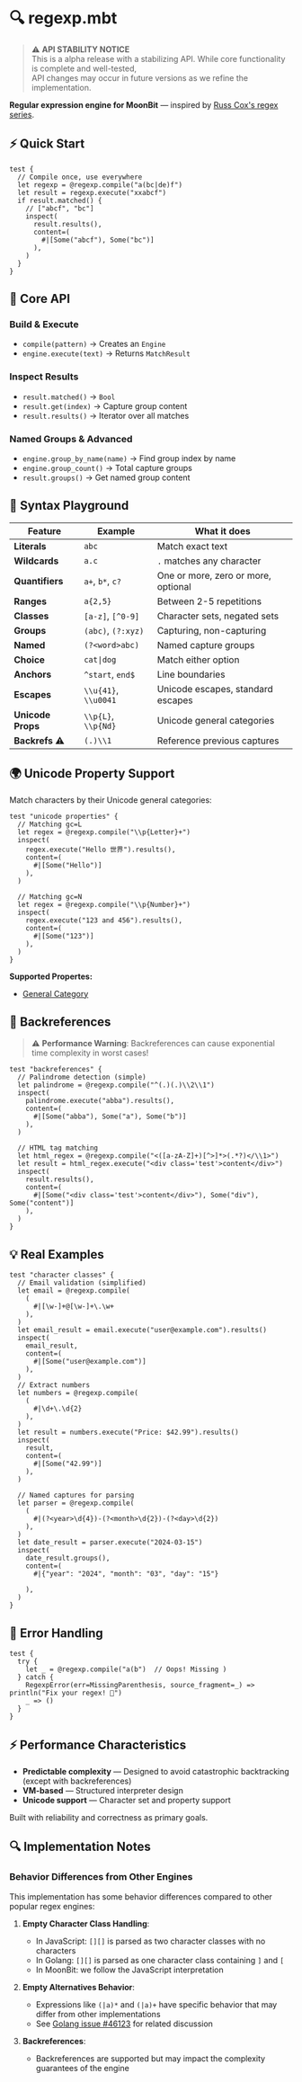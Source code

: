 # 🔍 regexp.mbt

> ⚠️ **API STABILITY NOTICE**  
> This is a alpha release with a stabilizing API. While core functionality is complete and well-tested,  
> API changes may occur in future versions as we refine the implementation.

**Regular expression engine for MoonBit** — inspired by
[Russ Cox's regex series](https://swtch.com/~rsc/regexp/regexp1.html).

## ⚡ Quick Start

```moonbit
test {
  // Compile once, use everywhere
  let regexp = @regexp.compile("a(bc|de)f")
  let result = regexp.execute("xxabcf")
  if result.matched() {
    // ["abcf", "bc"]
    inspect(
      result.results(),
      content=(
        #|[Some("abcf"), Some("bc")]
      ),
    )
  }
}
```

## 🎯 Core API

### Build & Execute

- `compile(pattern)` → Creates an `Engine`
- `engine.execute(text)` → Returns `MatchResult`

### Inspect Results

- `result.matched()` → `Bool`
- `result.get(index)` → Capture group content
- `result.results()` → Iterator over all matches

### Named Groups & Advanced

- `engine.group_by_name(name)` → Find group index by name
- `engine.group_count()` → Total capture groups
- `result.groups()` → Get named group content

## 🎪 Syntax Playground

| Feature         | Example            | What it does                        |
| --------------- | ------------------ | ----------------------------------- |
| **Literals**    | `abc`              | Match exact text                    |
| **Wildcards**   | `a.c`              | `.` matches any character           |
| **Quantifiers** | `a+`, `b*`, `c?`   | One or more, zero or more, optional |
| **Ranges**      | `a{2,5}`           | Between 2-5 repetitions             |
| **Classes**     | `[a-z]`, `[^0-9]`  | Character sets, negated sets        |
| **Groups**      | `(abc)`, `(?:xyz)` | Capturing, non-capturing            |
| **Named**       | `(?<word>abc)`     | Named capture groups                |
| **Choice**      | `cat\|dog`         | Match either option                 |
| **Anchors**     | `^start`, `end$`   | Line boundaries                     |
| **Escapes**     | `\\u{41}`, `\\u0041` | Unicode escapes, standard escapes   |
| **Unicode Props** | `\\p{L}`, `\\p{Nd}` | Unicode general categories         |
| **Backrefs** ⚠️ | `(.)\\1`           | Reference previous captures         |

## 🌍 Unicode Property Support

Match characters by their Unicode general categories:

```moonbit
test "unicode properties" {
  // Matching gc=L
  let regex = @regexp.compile("\\p{Letter}+")
  inspect(
    regex.execute("Hello 世界").results(),
    content=(
      #|[Some("Hello")]
    ),
  )

  // Matching gc=N
  let regex = @regexp.compile("\\p{Number}+")
  inspect(
    regex.execute("123 and 456").results(),
    content=(
      #|[Some("123")]
    ),
  )
}
```

**Supported Propertes:**
- [General Category](https://www.unicode.org/reports/tr44/#General_Category_Values)

## 🔄 Backreferences

> ⚠️ **Performance Warning**: Backreferences can cause exponential time complexity in worst cases!

```moonbit
test "backreferences" {
  // Palindrome detection (simple)
  let palindrome = @regexp.compile("^(.)(.)\\2\\1")
  inspect(
    palindrome.execute("abba").results(),
    content=(
      #|[Some("abba"), Some("a"), Some("b")]
    ),
  )

  // HTML tag matching
  let html_regex = @regexp.compile("<([a-zA-Z]+)[^>]*>(.*?)</\\1>")
  let result = html_regex.execute("<div class='test'>content</div>")
  inspect(
    result.results(),
    content=(
      #|[Some("<div class='test'>content</div>"), Some("div"), Some("content")]
    ),
  )
}
```

## 💡 Real Examples

```moonbit
test "character classes" {
  // Email validation (simplified)
  let email = @regexp.compile(
    (
      #|[\w-]+@[\w-]+\.\w+
    ),
  )
  let email_result = email.execute("user@example.com").results()
  inspect(
    email_result,
    content=(
      #|[Some("user@example.com")]
    ),
  )
  // Extract numbers
  let numbers = @regexp.compile(
    (
      #|\d+\.\d{2}
    ),
  )
  let result = numbers.execute("Price: $42.99").results()
  inspect(
    result,
    content=(
      #|[Some("42.99")]
    ),
  )

  // Named captures for parsing
  let parser = @regexp.compile(
    (
      #|(?<year>\d{4})-(?<month>\d{2})-(?<day>\d{2})
    ),
  )
  let date_result = parser.execute("2024-03-15")
  inspect(
    date_result.groups(),
    content=(
      #|{"year": "2024", "month": "03", "day": "15"}

    ),
  )
}
```

## 🚨 Error Handling

```moonbit
test {
  try {
    let _ = @regexp.compile("a(b")  // Oops! Missing )
  } catch {
    RegexpError(err=MissingParenthesis, source_fragment=_) => println("Fix your regex! 🔧")
    _ => ()
  }
}
```

## ⚡ Performance Characteristics

- **Predictable complexity** — Designed to avoid catastrophic backtracking (except with backreferences)
- **VM-based** — Structured interpreter design
- **Unicode support** — Character set and property support

Built with reliability and correctness as primary goals.

## 🔍 Implementation Notes

### Behavior Differences from Other Engines

This implementation has some behavior differences compared to other popular regex engines:

1. **Empty Character Class Handling**:
   - In JavaScript: `[][]` is parsed as two character classes with no characters
   - In Golang: `[][]` is parsed as one character class containing `]` and `[`
   - In MoonBit: we follow the JavaScript interpretation

2. **Empty Alternatives Behavior**:
   - Expressions like `(|a)*` and `(|a)+` have specific behavior that may differ from other implementations
   - See [Golang issue #46123](https://github.com/golang/go/issues/46123) for related discussion

3. **Backreferences**:
   - Backreferences are supported but may impact the complexity guarantees of the engine
